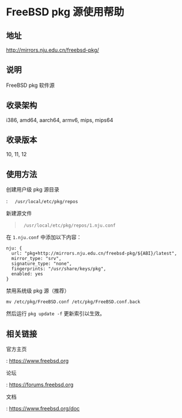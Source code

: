 # FreeBSD pkg 源使用帮助

## 地址

<http://mirrors.nju.edu.cn/freebsd-pkg/>

## 说明

FreeBSD pkg 软件源

## 收录架构

i386, amd64, aarch64, armv6, mips, mips64

## 收录版本

10, 11, 12

## 使用方法

创建用户级 pkg 源目录

:       `/usr/local/etc/pkg/repos` 

新建源文件

>   `/usr/local/etc/pkg/repos/1.nju.conf` 

在 `1.nju.conf`  中添加以下内容：

    nju: {
      url: "pkg+http://mirrors.nju.edu.cn/freebsd-pkg/${ABI}/latest",
      mirror_type: "srv",
      signature_type: "none",
      fingerprints: "/usr/share/keys/pkg",
      enabled: yes
    }

禁用系统级 pkg 源（推荐）

    mv /etc/pkg/FreeBSD.conf /etc/pkg/FreeBSD.conf.back

然后运行 `pkg update -f` 更新索引以生效。

## 相关链接

官方主页

:   <https://www.freebsd.org>

论坛

:   <https://forums.freebsd.org>

文档

:   <https://www.freebsd.org/doc>
